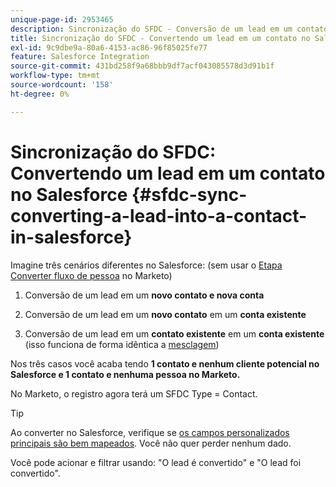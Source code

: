 ```yaml
---
unique-page-id: 2953465
description: Sincronização do SFDC - Conversão de um lead em um contato no Salesforce - Documentação do Marketo - Documentação do produto
title: Sincronização do SFDC - Convertendo um lead em um contato no Salesforce
exl-id: 9c9dbe9a-80a6-4153-ac86-96f85025fe77
feature: Salesforce Integration
source-git-commit: 431bd258f9a68bbb9df7acf043085578d3d91b1f
workflow-type: tm+mt
source-wordcount: '158'
ht-degree: 0%

---
```


# Sincronização do SFDC: Convertendo um lead em um contato no Salesforce {#sfdc-sync-converting-a-lead-into-a-contact-in-salesforce}

Imagine três cenários diferentes no Salesforce: (sem usar o [Etapa Converter fluxo de pessoa](/help/marketo/product-docs/core-marketo-concepts/smart-campaigns/flow-actions/convert-person.md) no Marketo)

1. Conversão de um lead em um **novo contato e nova conta**
1. Conversão de um lead em um **novo contato** em um **conta existente**

1. Conversão de um lead em um **contato existente** em um **conta existente** (isso funciona de forma idêntica a [mesclagem](/help/marketo/product-docs/crm-sync/salesforce-sync/sfdc-sync-details/sfdc-sync-merging-a-lead-contact-person.md))

Nos três casos você acaba tendo **1 contato e nenhum cliente potencial no Salesforce e 1 contato e nenhuma pessoa no Marketo.**

No Marketo, o registro agora terá um SFDC Type = Contact.

>[!TIP]
>
>Ao converter no Salesforce, verifique se [os campos personalizados principais são bem mapeados](https://help.salesforce.com/apex/HTViewHelpDoc?id=customize_mapleads.htm). Você não quer perder nenhum dado.

Você pode acionar e filtrar usando: &quot;O lead é convertido&quot; e &quot;O lead foi convertido&quot;.
